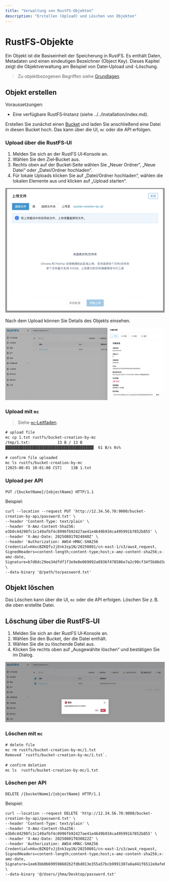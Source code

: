 ```yaml
---
title: "Verwaltung von RustFS‑Objekten"
description: "Erstellen (Upload) und Löschen von Objekten"
---
```


# RustFS‑Objekte

Ein Objekt ist die Basiseinheit der Speicherung in RustFS. Es enthält Daten, Metadaten und einen eindeutigen Bezeichner (Object Key). Dieses Kapitel zeigt die Objektverwaltung am Beispiel von Datei‑Upload und ‑Löschung.

> Zu objektbezogenen Begriffen siehe [Grundlagen](../../concepts/glossary.md).

## Objekt erstellen

Voraussetzungen:

- Eine verfügbare RustFS‑Instanz (siehe ../../installation/index.md).

Erstellen Sie zunächst einen [Bucket](bucket-create-and-delete.md) und laden Sie anschließend eine Datei in diesen Bucket hoch. Das kann über die UI, `mc` oder die API erfolgen.

### Upload über die RustFS‑UI

1. Melden Sie sich an der RustFS UI‑Konsole an.
1. Wählen Sie den Ziel‑Bucket aus.
1. Rechts oben auf der Bucket‑Seite wählen Sie „Neuer Ordner“, „Neue Datei“ oder „Datei/Ordner hochladen“.
1. Für lokale Uploads klicken Sie auf „Datei/Ordner hochladen“, wählen die lokalen Elemente aus und klicken auf „Upload starten“.

![object creation from ui](images/upload_file_from_ui.png)

Nach dem Upload können Sie Details des Objekts einsehen.

![object details info](images/object_details_info.png)

### Upload mit `mc`

> Siehe [`mc`‑Leitfaden](../mc.md).

```
# upload file
mc cp 1.txt rustfs/bucket-creation-by-mc
/tmp/1.txt:            13 B / 13 B  ▓▓▓▓▓▓▓▓▓▓▓▓▓▓▓▓▓▓▓▓▓▓▓▓▓▓▓▓▓▓▓▓▓▓▓▓▓▓▓  61 B/s 0s%

# confirm file uploaded
mc ls rustfs/bucket-creation-by-mc
[2025-08-01 10:01:08 CST]    13B 1.txt
```

### Upload per API

```
PUT /{bucketName}/{objectName} HTTP/1.1
```

Beispiel:

```
curl --location --request PUT 'http://12.34.56.78:9000/bucket-creation-by-api/password.txt' \
--header 'Content-Type: text/plain' \
--header 'X-Amz-Content-Sha256: e3b0c44298fc1c149afbf4c8996fb92427ae41e4649b934ca495991b7852b855' \
--header 'X-Amz-Date: 20250801T024840Z' \
--header 'Authorization: AWS4-HMAC-SHA256 Credential=H4xcBZKQfvJjEnk3zp1N/20250801/cn-east-1/s3/aws4_request, SignedHeaders=content-length;content-type;host;x-amz-content-sha256;x-amz-date, Signature=b7d8dc29ee34dfdf1f3e9e8e069892a8936f478586e7a2c90cf34f5b86d3a2dc' \
--data-binary '@/path/to/password.txt'
```

## Objekt löschen

Das Löschen kann über die UI, `mc` oder die API erfolgen. Löschen Sie z. B. die oben erstellte Datei.

## Löschung über die RustFS‑UI

1. Melden Sie sich an der RustFS UI‑Konsole an.
1. Wählen Sie den Bucket, der die Datei enthält.
1. Wählen Sie die zu löschende Datei aus.
1. Klicken Sie rechts oben auf „Ausgewählte löschen“ und bestätigen Sie im Dialog.

![object deletion from ui](images/delete_file_from_ui.png)

### Löschen mit `mc`

```
# delete file
mc rm rustfs/bucket-creation-by-mc/1.txt
Removed `rustfs/bucket-creation-by-mc/1.txt`.

# confirm deletion
mc ls  rustfs/bucket-creation-by-mc/1.txt
```

### Löschen per API

```
DELETE /{bucketName}/{objectName} HTTP/1.1
```

Beispiel:

```
curl --location --request DELETE 'http://12.34.56.78:9000/bucket-creation-by-api/password.txt' \
--header 'Content-Type: text/plain' \
--header 'X-Amz-Content-Sha256: e3b0c44298fc1c149afbf4c8996fb92427ae41e4649b934ca495991b7852b855' \
--header 'X-Amz-Date: 20250801T030822Z' \
--header 'Authorization: AWS4-HMAC-SHA256 Credential=H4xcBZKQfvJjEnk3zp1N/20250801/cn-east-1/s3/aws4_request, SignedHeaders=content-length;content-type;host;x-amz-content-sha256;x-amz-date, Signature=1ee63bb0b699598602b2fdbd013e355a57bcb9991307a8ad41f6512e8afebf3a' \
--data-binary '@/Users/jhma/Desktop/password.txt'
```